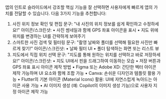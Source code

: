 앱의 인트로 슬라이드에서 강조할 핵심 기능을 잘 선택하면 사용자에게 빠르게 앱의 가치를 전달할 수 있습니다. 다음 3가지 기능을 추천합니다:
1. 사진 위치 정보 확인 및 편집
문구: "내 사진의 위치 정보를 쉽게 확인하고 수정하세요!" 아이콘/스크린샷:
    • 사진 썸네일과 함께 GPS 좌표 아이콘을 표시
    • 지도 위에 위치를 변경하는 UI를 간략하게 보여주기
2. 스마트한 사진 검색 및 필터링
문구: "촬영 날짜와 폴더를 선택해 필요한 사진만 빠르게 찾기!" 아이콘/스크린샷:
    • 날짜 필터 UI
    • 폴더 탐색하는 화면 또는 리스트 뷰
3. 지도에서 직접 위치 선택
문구: "지도를 통해 원하는 위치를 선택하고 바로 저장하세요!" 아이콘/스크린샷:
    • 지도 UI에서 핀을 드래그하여 이동하는 모습
    • 저장 버튼과 GPS 좌표 표시
아이콘 제작 방법
    • Figma 또는 Adobe XD: 간단한 벡터 아이콘 제작 가능하며 UI 요소와 함께 조합 가능
    • Canva: 손쉬운 디자인과 템플릿 활용 가능
    • Flutter의 기본 아이콘 (Material Icons) 활용: UI에 자연스럽게 녹아드는 아이콘 사용 가능
    • AI 이미지 생성 (예: Copilot의 이미지 생성 기능)으로 사용자 지정 아이콘 제작 가능
